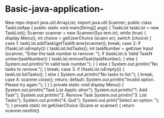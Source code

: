 # Basic-java-application-
New repo
import java.util.ArrayList;
import java.util.Scanner;
public class TaskListApp {
public static void main(String[] args) {
TaskList taskList = new TaskList();
Scanner scanner = new Scanner(Sys tem.in);
while (true) {
display Menu();
int choice = getUserChoice (scann
er);
switch (choice) {
case 1:
taskList.addTask(getTaskN
ame(scanner));
break;
case 2:
if (!taskList.isEmpty()) {
taskList.listTasks();
int taskNumber = getUser Input (scanner, "Enter the task number to remove: ");
if (taskList.is Valid TaskN
umber(taskNumber)) {
taskList.removeTask(taskNumber);
} else {
System.out.println("In
valid task number.");
}
} else {
System.out.println("No tasks to remove.");
}
break;
case 3:
if (!taskList.isEmpty()) {
taskList.listTasks();
} else {
System.out.println("No tasks to list.");
}
break;
case 4:
scanner.close();
return;
default:
System.out.println("Invalid option. Please try again.");
}
}
}
private static void display Menu() {
System.out.println("Task List Applic ation");
System.out.println("1. Add Task");
System.out.println("2. Remove Task
System.out.println("3. List Tasks");
System.out.println("4. Quit");
System.out.print("Select an option:
");
");
}
private static int getUserChoice (Scann er scanner) {
return scanner.nextInt()
